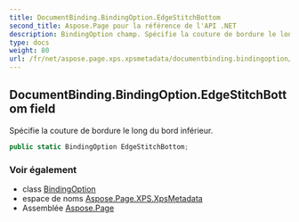 ```yaml
---
title: DocumentBinding.BindingOption.EdgeStitchBottom
second_title: Aspose.Page pour la référence de l'API .NET
description: BindingOption champ. Spécifie la couture de bordure le long du bord inférieur.
type: docs
weight: 80
url: /fr/net/aspose.page.xps.xpsmetadata/documentbinding.bindingoption/edgestitchbottom/
---
```

## DocumentBinding.BindingOption.EdgeStitchBottom field

Spécifie la couture de bordure le long du bord inférieur.

```csharp
public static BindingOption EdgeStitchBottom;
```

### Voir également

* class [BindingOption](../)
* espace de noms [Aspose.Page.XPS.XpsMetadata](../../documentbinding.bindingoption/)
* Assemblée [Aspose.Page](../../../)


